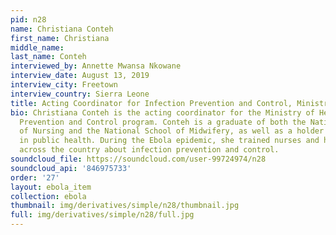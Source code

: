 ```yaml
---
pid: n28
name: Christiana Conteh
first_name: Christiana
middle_name: 
last_name: Conteh
interviewed_by: Annette Mwansa Nkowane
interview_date: August 13, 2019
interview_city: Freetown
interview_country: Sierra Leone
title: Acting Coordinator for Infection Prevention and Control, Ministry of Health
bio: Christiana Conteh is the acting coordinator for the Ministry of Health's Infection
  Prevention and Control program. Conteh is a graduate of both the National School
  of Nursing and the National School of Midwifery, as well as a holder of a diploma
  in public health. During the Ebola epidemic, she trained nurses and healthcare workers
  across the country about infection prevention and control.
soundcloud_file: https://soundcloud.com/user-99724974/n28
soundcloud_api: '846975733'
order: '27'
layout: ebola_item
collection: ebola
thumbnail: img/derivatives/simple/n28/thumbnail.jpg
full: img/derivatives/simple/n28/full.jpg
---
```

